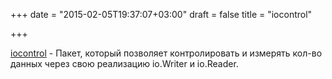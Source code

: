 +++
date = "2015-02-05T19:37:07+03:00"
draft = false
title = "iocontrol"

+++

<p><a href="https://github.com/aybabtme/iocontrol">iocontrol</a>&nbsp;- Пакет, который позволяет контролировать и измерять кол-во данных через свою реализацию io.Writer и io.Reader.</p>

